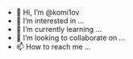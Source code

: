 - 👋 Hi, I’m @komi1ov
- 👀 I’m interested in ...
- 🌱 I’m currently learning ...
- 💞️ I’m looking to collaborate on ...
- 📫 How to reach me ...

<!---
komi1ov/komi1ov is a ✨ special ✨ repository because its `README.md` (this file) appears on your GitHub profile.
You can click the Preview link to take a look at your changes.
--->
